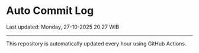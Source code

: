 # Auto Commit Log

Last updated: Monday, 27-10-2025 20:27 WIB

---

This repository is automatically updated every hour using GitHub Actions.
